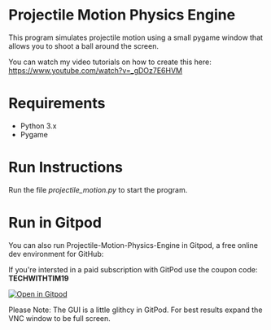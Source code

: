 # Projectile Motion Physics Engine

This program simulates projectile motion using a small pygame window that allows you to shoot a ball around the screen.

You can watch my video tutorials on how to create this here: https://www.youtube.com/watch?v=_gDOz7E6HVM

# Requirements
- Python 3.x
- Pygame

# Run Instructions
Run the file *projectile_motion.py* to start the program.

# Run in Gitpod

You can also run Projectile-Motion-Physics-Engine in Gitpod, a free online dev environment for GitHub:

If you're intersted in a paid subscription with GitPod use the coupon code: **TECHWITHTIM19**

[![Open in Gitpod](https://gitpod.io/button/open-in-gitpod.svg)](https://gitpod.io/#https://github.com/techwithtim/Projectile-Motion-Physics-Engine/blob/master/projectile_motion.py)

Please Note: The GUI is a little glithcy in GitPod. For best results expand the VNC window to be full screen.
